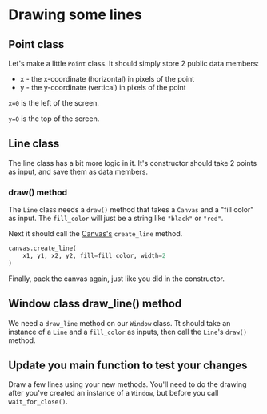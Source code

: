 # Drawing some lines

## Point class

Let's make a little `Point` class. It should simply store 2 public data members:

* x - the x-coordinate (horizontal) in pixels of the point
* y - the y-coordinate (vertical) in pixels of the point

`x=0` is the left of the screen.

`y=0` is the top of the screen.

## Line class

The line class has a bit more logic in it. It's constructor should take 2 points as input, and save them as data members.

### draw() method

The `Line` class needs a `draw()` method that takes a `Canvas` and a "fill color" as input. The `fill_color` will just be a string like `"black"` or `"red"`.

Next it should call the [Canvas's](https://tkdocs.com/pyref/canvas.html) `create_line` method.

```python
canvas.create_line(
    x1, y1, x2, y2, fill=fill_color, width=2
)
```

Finally, pack the canvas again, just like you did in the constructor.

## Window class draw_line() method

We need a `draw_line` method on our `Window` class. Tt should take an instance of a `Line` and a `fill_color` as inputs, then call the `Line`'s `draw()` method.

## Update you main function to test your changes

Draw a few lines using your new methods. You'll need to do the drawing after you've created an instance of a `Window`, but before you call `wait_for_close()`.
